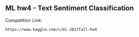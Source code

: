 ## ML hw4 - **Text Sentiment Classification**

Competition Link:
```
https://www.kaggle.com/c/ml-2017fall-hw4
```